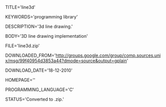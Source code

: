 
TITLE='line3d'

KEYWORDS='programming library'

DESCRIPTION='3d line drawing.'

BODY='3D line drawing implementation'

FILE='line3d.zip'

DOWNLOADED_FROM='http://groups.google.com/group/comp.sources.unix/msg/99f40954d3853a44?dmode=source&output=gplain'

DOWNLOAD_DATE='18-12-2010'

HOMEPAGE=''

PROGRAMMING_LANGUAGE='C'

STATUS='Converted to .zip.'